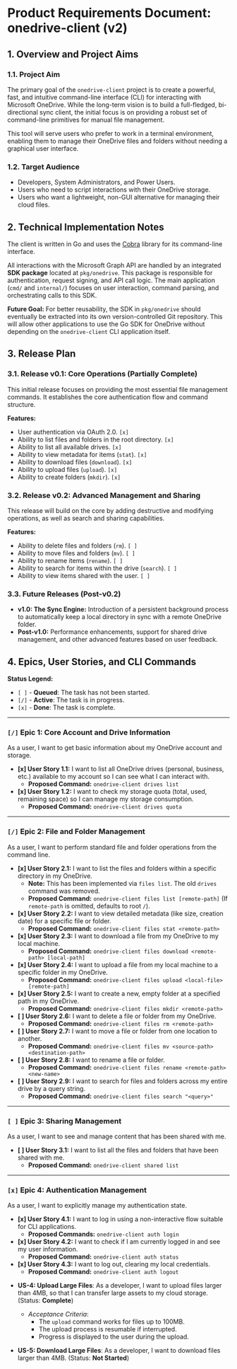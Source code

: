# Product Requirements Document: onedrive-client (v2)

## 1. Overview and Project Aims

### 1.1. Project Aim

The primary goal of the `onedrive-client` project is to create a powerful, fast, and intuitive command-line interface (CLI) for interacting with Microsoft OneDrive. While the long-term vision is to build a full-fledged, bi-directional sync client, the initial focus is on providing a robust set of command-line primitives for manual file management.

This tool will serve users who prefer to work in a terminal environment, enabling them to manage their OneDrive files and folders without needing a graphical user interface.

### 1.2. Target Audience

*   Developers, System Administrators, and Power Users.
*   Users who need to script interactions with their OneDrive storage.
*   Users who want a lightweight, non-GUI alternative for managing their cloud files.

## 2. Technical Implementation Notes

The client is written in Go and uses the [Cobra](https://cobra.dev/) library for its command-line interface.

All interactions with the Microsoft Graph API are handled by an integrated **SDK package** located at `pkg/onedrive`. This package is responsible for authentication, request signing, and API call logic. The main application (`cmd/` and `internal/`) focuses on user interaction, command parsing, and orchestrating calls to this SDK.

**Future Goal:** For better reusability, the SDK in `pkg/onedrive` should eventually be extracted into its own version-controlled Git repository. This will allow other applications to use the Go SDK for OneDrive without depending on the `onedrive-client` CLI application itself.

## 3. Release Plan

### 3.1. Release v0.1: Core Operations (Partially Complete)

This initial release focuses on providing the most essential file management commands. It establishes the core authentication flow and command structure.

**Features:**
*   User authentication via OAuth 2.0. `[x]`
*   Ability to list files and folders in the root directory. `[x]`
*   Ability to list all available drives. `[x]`
*   Ability to view metadata for items (`stat`). `[x]`
*   Ability to download files (`download`). `[x]`
*   Ability to upload files (`upload`). `[x]`
*   Ability to create folders (`mkdir`). `[x]`

### 3.2. Release v0.2: Advanced Management and Sharing

This release will build on the core by adding destructive and modifying operations, as well as search and sharing capabilities.

**Features:**
*   Ability to delete files and folders (`rm`). `[ ]`
*   Ability to move files and folders (`mv`). `[ ]`
*   Ability to rename items (`rename`). `[ ]`
*   Ability to search for items within the drive (`search`). `[ ]`
*   Ability to view items shared with the user. `[ ]`

### 3.3. Future Releases (Post-v0.2)

*   **v1.0: The Sync Engine:** Introduction of a persistent background process to automatically keep a local directory in sync with a remote OneDrive folder.
*   **Post-v1.0:** Performance enhancements, support for shared drive management, and other advanced features based on user feedback.

## 4. Epics, User Stories, and CLI Commands

**Status Legend:**
*   `[ ]` - **Queued**: The task has not been started.
*   `[/]` - **Active**: The task is in progress.
*   `[x]` - **Done**: The task is complete.

---

### `[/]` Epic 1: Core Account and Drive Information

As a user, I want to get basic information about my OneDrive account and storage.

*   **[x] User Story 1.1:** I want to list all OneDrive drives (personal, business, etc.) available to my account so I can see what I can interact with.
    *   **Proposed Command:** `onedrive-client drives list`
*   **[x] User Story 1.2:** I want to check my storage quota (total, used, remaining space) so I can manage my storage consumption.
    *   **Proposed Command:** `onedrive-client drives quota`

---

### `[/]` Epic 2: File and Folder Management

As a user, I want to perform standard file and folder operations from the command line.

*   **[x] User Story 2.1:** I want to list the files and folders within a specific directory in my OneDrive.
    *   **Note:** This has been implemented via `files list`. The old `drives` command was removed.
    *   **Proposed Command:** `onedrive-client files list [remote-path]` (If `remote-path` is omitted, defaults to root `/`).
*   **[x] User Story 2.2:** I want to view detailed metadata (like size, creation date) for a specific file or folder.
    *   **Proposed Command:** `onedrive-client files stat <remote-path>`
*   **[x] User Story 2.3:** I want to download a file from my OneDrive to my local machine.
    *   **Proposed Command:** `onedrive-client files download <remote-path> [local-path]`
*   **[x] User Story 2.4:** I want to upload a file from my local machine to a specific folder in my OneDrive.
    *   **Proposed Command:** `onedrive-client files upload <local-file> [remote-path]`
*   **[x] User Story 2.5:** I want to create a new, empty folder at a specified path in my OneDrive.
    *   **Proposed Command:** `onedrive-client files mkdir <remote-path>`
*   **[ ] User Story 2.6:** I want to delete a file or folder from my OneDrive.
    *   **Proposed Command:** `onedrive-client files rm <remote-path>`
*   **[ ] User Story 2.7:** I want to move a file or folder from one location to another.
    *   **Proposed Command:** `onedrive-client files mv <source-path> <destination-path>`
*   **[ ] User Story 2.8:** I want to rename a file or folder.
    *   **Proposed Command:** `onedrive-client files rename <remote-path> <new-name>`
*   **[ ] User Story 2.9:** I want to search for files and folders across my entire drive by a query string.
    *   **Proposed Command:** `onedrive-client files search "<query>"`

---

### `[ ]` Epic 3: Sharing Management

As a user, I want to see and manage content that has been shared with me.

*   **[ ] User Story 3.1:** I want to list all the files and folders that have been shared with me.
    *   **Proposed Command:** `onedrive-client shared list`

---

### `[x]` Epic 4: Authentication Management

As a user, I want to explicitly manage my authentication state.

*   **[x] User Story 4.1:** I want to log in using a non-interactive flow suitable for CLI applications.
    *   **Proposed Commands:** `onedrive-client auth login`
*   **[x] User Story 4.2:** I want to check if I am currently logged in and see my user information.
    *   **Proposed Command:** `onedrive-client auth status`
*   **[x] User Story 4.3:** I want to log out, clearing my local credentials.
    *   **Proposed Command:** `onedrive-client auth logout`

- **US-4: Upload Large Files**: As a developer, I want to upload files larger than 4MB, so that I can transfer large assets to my cloud storage. (Status: **Complete**)
  - *Acceptance Criteria*:
    - The `upload` command works for files up to 100MB.
    - The upload process is resumable if interrupted.
    - Progress is displayed to the user during the upload.

- **US-5: Download Large Files**: As a developer, I want to download files larger than 4MB. (Status: **Not Started**)